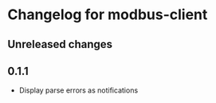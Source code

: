 # Changelog for modbus-client

## Unreleased changes

## 0.1.1

- Display parse errors as notifications
